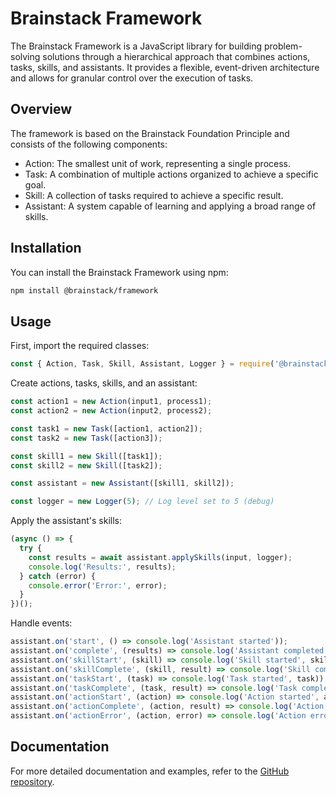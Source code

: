 # Brainstack Framework
The Brainstack Framework is a JavaScript library for building problem-solving solutions through a hierarchical approach that combines actions, tasks, skills, and assistants. It provides a flexible, event-driven architecture and allows for granular control over the execution of tasks.

## Overview
The framework is based on the Brainstack Foundation Principle and consists of the following components:

- Action: The smallest unit of work, representing a single process.
- Task: A combination of multiple actions organized to achieve a specific goal.
- Skill: A collection of tasks required to achieve a specific result.
- Assistant: A system capable of learning and applying a broad range of skills.

## Installation

You can install the Brainstack Framework using npm:

```bash
npm install @brainstack/framework
```

## Usage

First, import the required classes:

```javascript
const { Action, Task, Skill, Assistant, Logger } = require('@brainstack/framework');
```

Create actions, tasks, skills, and an assistant:

```javascript
const action1 = new Action(input1, process1);
const action2 = new Action(input2, process2);

const task1 = new Task([action1, action2]);
const task2 = new Task([action3]);

const skill1 = new Skill([task1]);
const skill2 = new Skill([task2]);

const assistant = new Assistant([skill1, skill2]);

const logger = new Logger(5); // Log level set to 5 (debug)
```

Apply the assistant's skills:

```javascript
(async () => {
  try {
    const results = await assistant.applySkills(input, logger);
    console.log('Results:', results);
  } catch (error) {
    console.error('Error:', error);
  }
})();
```

Handle events:

```javascript
assistant.on('start', () => console.log('Assistant started'));
assistant.on('complete', (results) => console.log('Assistant completed', results));
assistant.on('skillStart', (skill) => console.log('Skill started', skill));
assistant.on('skillComplete', (skill, result) => console.log('Skill completed', skill, result));
assistant.on('taskStart', (task) => console.log('Task started', task));
assistant.on('taskComplete', (task, result) => console.log('Task completed', task, result));
assistant.on('actionStart', (action) => console.log('Action started', action));
assistant.on('actionComplete', (action, result) => console.log('Action completed', action, result));
assistant.on('actionError', (action, error) => console.log('Action error', action, error));
```

## Documentation
For more detailed documentation and examples, refer to the [GitHub repository](https://github.com/Infinisoft-inc/public.git).
